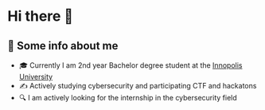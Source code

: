 # Hi there 👋
## 🎯 Some info about me
- 🎓 Currently I am 2nd year Bachelor degree student at the [Innopolis University](https://innopolis.university/en/)
- ✍️ Actively studying cybersecurity and participating CTF and hackatons
- 🔍 I am actively looking for the internship in the cybersecurity field

<!--
**CacucoH/CacucoH** is a ✨ _special_ ✨ repository because its `README.md` (this file) appears on your GitHub profile.

Here are some ideas to get you started:

- 🔭 I’m currently working on ...
- 🌱 I’m currently learning ...
- 👯 I’m looking to collaborate on ...
- 🤔 I’m looking for help with ...
- 💬 Ask me about ...
- 📫 How to reach me: ...
- 😄 Pronouns: ...
- ⚡ Fun fact: ...
-->
